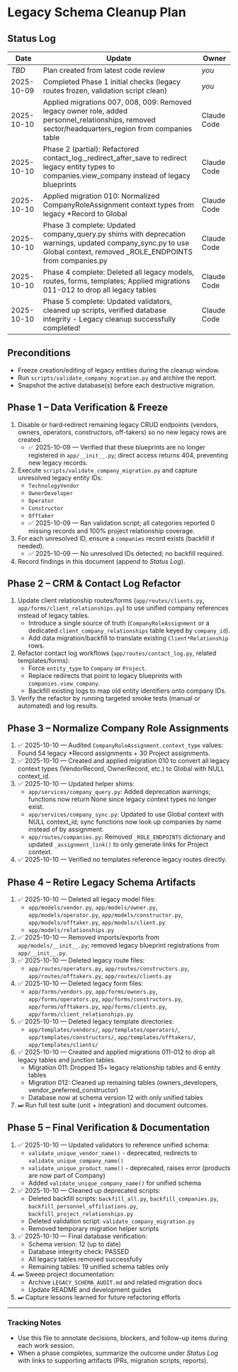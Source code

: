 # Legacy Schema Cleanup Plan

## Status Log

| Date | Update | Owner |
|------|--------|-------|
| _TBD_ | Plan created from latest code review | _you_ |
| 2025-10-09 | Completed Phase 1 initial checks (legacy routes frozen, validation script clean) | _you_ |
| 2025-10-10 | Applied migrations 007, 008, 009: Removed legacy owner role, added personnel_relationships, removed sector/headquarters_region from companies table | Claude Code |
| 2025-10-10 | Phase 2 (partial): Refactored contact_log._redirect_after_save to redirect legacy entity types to companies.view_company instead of legacy blueprints | Claude Code |
| 2025-10-10 | Applied migration 010: Normalized CompanyRoleAssignment context types from legacy *Record to Global | Claude Code |
| 2025-10-10 | Phase 3 complete: Updated company_query.py shims with deprecation warnings, updated company_sync.py to use Global context, removed _ROLE_ENDPOINTS from companies.py | Claude Code |
| 2025-10-10 | Phase 4 complete: Deleted all legacy models, routes, forms, templates; Applied migrations 011-012 to drop all legacy tables | Claude Code |
| 2025-10-10 | Phase 5 complete: Updated validators, cleaned up scripts, verified database integrity - Legacy cleanup successfully completed! | Claude Code |

## Preconditions

- Freeze creation/editing of legacy entities during the cleanup window.
- Run `scripts/validate_company_migration.py` and archive the report.
- Snapshot the active database(s) before each destructive migration.

## Phase 1 – Data Verification & Freeze

1. Disable or hard‑redirect remaining legacy CRUD endpoints (vendors, owners, operators, constructors, off-takers) so no new legacy rows are created.  
   - ✅ 2025-10-09 — Verified that these blueprints are no longer registered in `app/__init__.py`; direct access returns 404, preventing new legacy records.
2. Execute `scripts/validate_company_migration.py` and capture unresolved legacy entity IDs:
   - `TechnologyVendor`
   - `OwnerDeveloper`
   - `Operator`
   - `Constructor`
   - `Offtaker`
   - ✅ 2025-10-09 — Ran validation script; all categories reported 0 missing records and 100% project relationship coverage.
3. For each unresolved ID, ensure a `companies` record exists (backfill if needed).  
   - ✅ 2025-10-09 — No unresolved IDs detected; no backfill required.
4. Record findings in this document (append to _Status Log_).

## Phase 2 – CRM & Contact Log Refactor

1. Update client relationship routes/forms (`app/routes/clients.py`, `app/forms/client_relationships.py`) to use unified company references instead of legacy tables.
   - Introduce a single source of truth (`CompanyRoleAssignment` or a dedicated `client_company_relationships` table keyed by `company_id`).
   - Add data migration/backfill to translate existing `Client*Relationship` rows.
2. Refactor contact log workflows (`app/routes/contact_log.py`, related templates/forms):
   - Force `entity_type` to `Company` or `Project`.
   - Replace redirects that point to legacy blueprints with `companies.view_company`.
   - Backfill existing logs to map old entity identifiers onto company IDs.
3. Verify the refactor by running targeted smoke tests (manual or automated) and log results.

## Phase 3 – Normalize Company Role Assignments

1. ✅ 2025-10-10 — Audited `CompanyRoleAssignment.context_type` values: Found 54 legacy *Record assignments + 30 Project assignments.
2. ✅ 2025-10-10 — Created and applied migration 010 to convert all legacy context types (VendorRecord, OwnerRecord, etc.) to Global with NULL context_id.
3. ✅ 2025-10-10 — Updated helper shims:
   - `app/services/company_query.py`: Added deprecation warnings; functions now return None since legacy context types no longer exist.
   - `app/services/company_sync.py`: Updated to use Global context with NULL context_id; sync functions now look up companies by name instead of by assignment.
   - `app/routes/companies.py`: Removed `_ROLE_ENDPOINTS` dictionary and updated `_assignment_link()` to only generate links for Project context.
4. ✅ 2025-10-10 — Verified no templates reference legacy routes directly.

## Phase 4 – Retire Legacy Schema Artifacts

1. ✅ 2025-10-10 — Deleted all legacy model files:
   - `app/models/vendor.py`, `app/models/owner.py`, `app/models/operator.py`, `app/models/constructor.py`, `app/models/offtaker.py`, `app/models/client.py`
   - `app/models/relationships.py`
2. ✅ 2025-10-10 — Removed imports/exports from `app/models/__init__.py`; removed legacy blueprint registrations from `app/__init__.py`.
3. ✅ 2025-10-10 — Deleted legacy route files:
   - `app/routes/operators.py`, `app/routes/constructors.py`, `app/routes/offtakers.py`, `app/routes/clients.py`
4. ✅ 2025-10-10 — Deleted legacy form files:
   - `app/forms/vendors.py`, `app/forms/owners.py`, `app/forms/operators.py`, `app/forms/constructors.py`, `app/forms/offtakers.py`, `app/forms/clients.py`, `app/forms/client_relationships.py`
5. ✅ 2025-10-10 — Deleted legacy template directories:
   - `app/templates/vendors/`, `app/templates/operators/`, `app/templates/constructors/`, `app/templates/offtakers/`, `app/templates/clients/`
6. ✅ 2025-10-10 — Created and applied migrations 011-012 to drop all legacy tables and junction tables.
   - Migration 011: Dropped 15+ legacy relationship tables and 6 entity tables
   - Migration 012: Cleaned up remaining tables (owners_developers, vendor_preferred_constructor)
   - Database now at schema version 12 with only unified tables
7. ⏭ Run full test suite (unit + integration) and document outcomes.

## Phase 5 – Final Verification & Documentation

1. ✅ 2025-10-10 — Updated validators to reference unified schema:
   - `validate_unique_vendor_name()` - deprecated, redirects to `validate_unique_company_name()`
   - `validate_unique_product_name()` - deprecated, raises error (products are now part of Company)
   - Added `validate_unique_company_name()` for unified schema
2. ✅ 2025-10-10 — Cleaned up deprecated scripts:
   - Deleted backfill scripts: `backfill_all.py`, `backfill_companies.py`, `backfill_personnel_affiliations.py`, `backfill_project_relationships.py`
   - Deleted validation script: `validate_company_migration.py`
   - Removed temporary migration helper scripts
3. ✅ 2025-10-10 — Final database verification:
   - Schema version: 12 (up to date)
   - Database integrity check: PASSED
   - All legacy tables removed successfully
   - Remaining tables: 19 unified schema tables only
4. ⏭ Sweep project documentation:
   - Archive `LEGACY_SCHEMA_AUDIT.md` and related migration docs
   - Update README and development guides
5. ⏭ Capture lessons learned for future refactoring efforts

---

### Tracking Notes

- Use this file to annotate decisions, blockers, and follow-up items during each work session.
- When a phase completes, summarize the outcome under _Status Log_ with links to supporting artifacts (PRs, migration scripts, reports).
